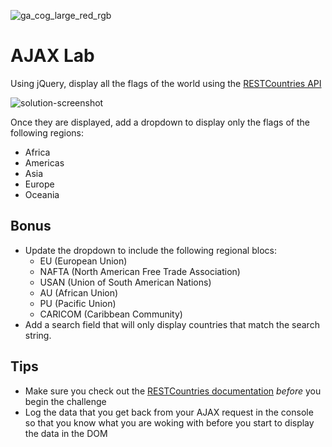 ![ga_cog_large_red_rgb](https://cloud.githubusercontent.com/assets/40461/8183776/469f976e-1432-11e5-8199-6ac91363302b.png)

# AJAX Lab

Using jQuery, display all the flags of the world using the [RESTCountries API](https://restcountries.eu)

![solution-screenshot](https://media.git.generalassemb.ly/user/15120/files/8e03ac00-14cc-11e9-8b4b-1b4b3c7841a6)

Once they are displayed, add a dropdown to display only the flags of the following regions:

* Africa
* Americas
* Asia
* Europe
* Oceania

## Bonus

* Update the dropdown to include the following regional blocs:
  * EU (European Union)
  * NAFTA (North American Free Trade Association)
  * USAN (Union of South American Nations)
  * AU (African Union)
  * PU (Pacific Union)
  * CARICOM (Caribbean Community)
* Add a search field that will only display countries that match the search string.

## Tips

* Make sure you check out the [RESTCountries documentation](https://restcountries.eu) _before_ you begin the challenge
* Log the data that you get back from your AJAX request in the console so that you know what you are woking with before you start to display the data in the DOM
